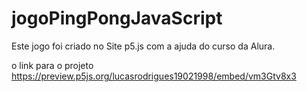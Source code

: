# jogoPingPongJavaScript

Este jogo foi criado no Site p5.js com a ajuda do curso da Alura.

o link para o projeto
https://preview.p5js.org/lucasrodrigues19021998/embed/vm3Gtv8x3

